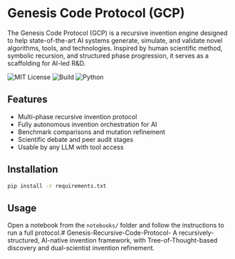 # Genesis Code Protocol (GCP)

The Genesis Code Protocol (GCP) is a recursive invention engine designed to help state-of-the-art AI systems generate, simulate, and validate novel algorithms, tools, and technologies. Inspired by human scientific method, symbolic recursion, and structured phase progression, it serves as a scaffolding for AI-led R&D.

![MIT License](https://img.shields.io/badge/license-MIT-green)
![Build](https://img.shields.io/badge/build-passing-brightgreen)
![Python](https://img.shields.io/badge/python-3.10-blue)

## Features

- Multi-phase recursive invention protocol
- Fully autonomous invention orchestration for AI
- Benchmark comparisons and mutation refinement
- Scientific debate and peer audit stages
- Usable by any LLM with tool access

## Installation

```bash
pip install -r requirements.txt
```

## Usage

Open a notebook from the `notebooks/` folder and follow the instructions to run a full protocol.# Genesis-Recursive-Code-Protocol-
A recursively-structured, AI-native invention framework, with Tree-of-Thought-based discovery and dual-scientist invention refinement.
